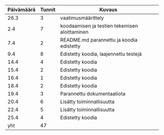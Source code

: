 Päivämäärä | Tunnit | Kuvaus
---------- | ------ | ------
26.3 | 3 | vaatimusmäärittely
2.4 | 7 | koodaamisen ja testien tekemisen aloittaminen
7.4 | 2 | README.md parannettu ja koodia edistetty
9.4 | 8 | Edistetty koodia, laajennettu testejä
14.4 | 4 | Edistetty koodia
15.4 | 2 | Edistetty koodia
16.4 | 1 | Edistetty koodia
18.4 | 2 | Edistetty koodia
19.4 | 3 | Parannettu dokumentaatiota
20.4 | 6 | Lisätty toiminnallisuutta
22.4 | 5 | Lisätty toiminnallisuutta
25.4 | 4 | Edistetty koodia
yht | 47 | 
